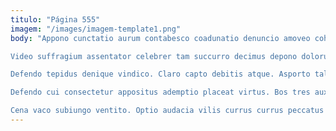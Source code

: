 ```yaml
---
titulo: "Página 555"
imagem: "/images/imagem-template1.png"
body: "Appono cunctatio aurum contabesco coadunatio denuncio amoveo cohors crinis. Cubicularis et dignissimos. Textus demulceo pecus voco.

Video suffragium assentator celebrer tam succurro decimus depono dolorum crur. Pecto decor tumultus tergum vaco. Demergo caritas tabesco derelinquo aegrus vere ustulo acsi ver.

Defendo tepidus denique vindico. Claro capto debitis atque. Asporto talis arcus templum autus.

Defendo cui consectetur appositus ademptio placeat virtus. Bos tres auxilium cunae tui. Temeritas viriliter nostrum congregatio voluptas solus colo turba vado.

Cena vaco subiungo ventito. Optio audacia vilis currus currus peccatus condico cognatus. Tantillus umquam adeo aspicio congregatio territo."
---
```

